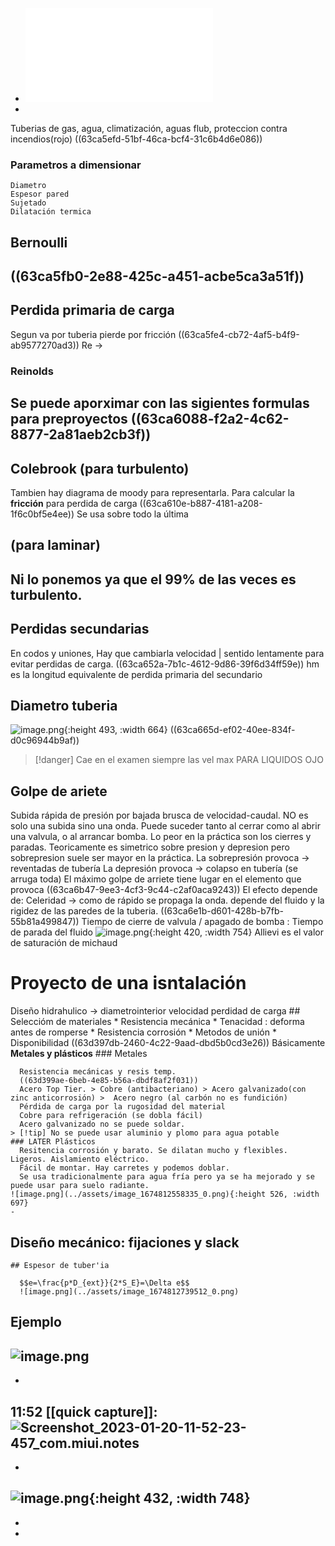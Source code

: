 - ![10_Transporte_fluidos_Rev40.pdf](../assets/10_Transporte_fluidos_Rev40_1674206557313_0.pdf)
-
 Tuberias de gas, agua, climatización, aguas flub, proteccion contra incendios(rojo)
 ((63ca5efd-51bf-46ca-bcf4-31c6b4d6e086))
 ### Parametros a dimensionar
	Diametro
	Espesor pared
	Sujetado
	Dilatación termica
 ## Bernoulli
 ((63ca5fb0-2e88-425c-a451-acbe5ca3a51f))
-
 ## Perdida primaria de carga
 Segun va por tuberia pierde por fricción
 ((63ca5fe4-cb72-4af5-b4f9-ab9577270ad3))
 Re ->
 ### Reinolds
 Se puede **aporximar** con las sigientes formulas para preproyectos
 ((63ca6088-f2a2-4c62-8877-2a81aeb2cb3f))
-
 ## Colebrook (para turbulento)
 Tambien hay diagrama de moody para representarla. Para calcular la **fricción** para perdida de carga
 ((63ca610e-b887-4181-a208-1f6c0bf5e4ee))
 Se usa sobre todo la última
 ## (para laminar)
 Ni lo ponemos ya que el 99% de las veces es turbulento.
-
 ## Perdidas secundarias
 En codos y uniones, Hay que cambiarla velocidad | sentido lentamente para evitar perdidas de carga.
 ((63ca652a-7b1c-4612-9d86-39f6d34ff59e))
 hm es la longitud equivalente de perdida primaria del secundario
 ## Diametro tuberia
 ![image.png](../assets/image_1674208750459_0.png){:height 493, :width 664}
 ((63ca665d-ef02-40ee-834f-d0c96944b9af))
> [!danger] Cae en el examen siempre las vel max
 PARA LIQUIDOS OJO
 ## Golpe de ariete
 Subida rápida de presión por bajada brusca de velocidad-caudal. NO es solo una subida sino una onda.
 Puede suceder tanto al cerrar como al abrir una valvula, o al arrancar bomba. Lo peor en la práctica son los cierres y paradas.
 Teoricamente es simetrico sobre presion y depresion pero sobrepresion suele ser mayor en la práctica.
	La sobrepresión provoca -> reventadas de tubería
	La depresión provoca -> colapso en tubería (se arruga toda)
	El máximo golpe de arriete tiene lugar en el elemento que provoca
 ((63ca6b47-9ee3-4cf3-9c44-c2af0aca9243))
 El efecto depende de:
 Celeridad -> como de rápido se propaga la onda. depende del fluido y la rigidez de las paredes de la tuberia.
 ((63ca6e1b-d601-428b-b7fb-55b81a499847))
 Tiempo de cierre de valvula / apagado de bomba : Tiempo de parada del fluido
 ![image.png](../assets/image_1674210864081_0.png){:height 420, :width 754}
 Allievi es el valor de saturación de michaud
 # Proyecto de una isntalación
  Diseño hidrahulico -> diametrointerior velocidad perdidad de carga
	## Seleccióm de materiales
	   * Resistencia mecánica
	  * Tenacidad : deforma antes de romperse
	  *  Resistencia corrosión
	  * Metodos de unión
	  * Disponibilidad
	  ((63d397db-2460-4c22-9aad-dbd5b0cd3e26))
	  Básicamente **Metales y plásticos**
	### Metales
	  
	  Resistencia mecánicas y resis temp.
	  ((63d399ae-6beb-4e85-b56a-dbdf8af2f031))
	  Acero Top Tier. > Cobre (antibacteriano) > Acero galvanizado(con zinc anticorrosión) >  Acero negro (al carbón no es fundición)
	  Pérdida de carga por la rugosidad del material
	  Cobre para refrigeración (se dobla fácil)
	  Acero galvanizado no se puede soldar.
	> [!tip] No se puede usar aluminio y plomo para agua potable
	### LATER Plásticos
	  Resitencia corrosión y barato. Se dilatan mucho y flexibles. Ligeros. Aislamiento eléctrico.
	  Fácil de montar. Hay carretes y podemos doblar.
	  Se usa tradicionalmente para agua fría pero ya se ha mejorado y se puede usar para suelo radiante.
	![image.png](../assets/image_1674812558335_0.png){:height 526, :width 697}
	-
 ## Diseño mecánico: fijaciones y slack
	## Espesor de tuber'ia
	  
	  $$e=\frac{p*D_{ext}}{2*S_E}=\Delta e$$
	  ![image.png](../assets/image_1674812739512_0.png)
 ## Ejemplo
 ![image.png](../assets/image_1674207706324_0.png)
-
-
 **11:52** [[quick capture]]: ![Screenshot_2023-01-20-11-52-23-457_com.miui.notes](../assets/Screenshot_2023-01-20-11-52-23-457_com.miui.notes.png)
-
-
 ![image.png](../assets/image_1674212046783_0.png){:height 432, :width 748}
-
-
-